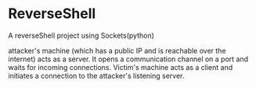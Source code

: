 # ReverseShell
A reverseShell project using Sockets(python)

attacker's machine (which has a public IP and is reachable over the internet) acts as a server. 
It opens a communication channel on a port and waits for incoming connections. 
Victim's machine acts as a client and initiates a connection to the attacker's listening server. 
